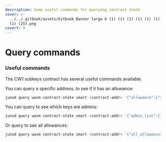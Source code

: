 ```yaml
---
description: Some useful commands for querying contract state
cover: >-
  ../../.gitbook/assets/Gitbook Banner large 6 (1) (1) (1) (1) (1) (1) (1) (1)
  (1) (25).png
coverY: 0
---
```


# Query commands

### Useful commands

The CW1 subkeys contract has several useful commands available.

You can query a specific address, to see if it has an allowance:

```bash
junod query wasm contract-state smart <contract-addr> '{"allowance":{"spender":"<address>"}}' --chain-id <chain-id>
```

You can query to see which keys are admins:

```bash
junod query wasm contract-state smart <contract-addr> '{"admin_list":{}}' --chain-id <chain-id>
```

Or query to see all allowances:

```bash
junod query wasm contract-state smart <contract-addr> '{"all_allowances":{}}' --chain-id <chain-id>
```
